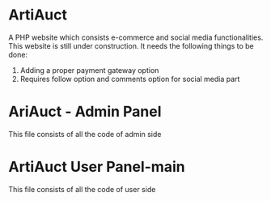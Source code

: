 # ArtiAuct
A PHP website which consists e-commerce and social media functionalities.
This website is still under construction.
It needs the following things to be done:
  1. Adding a proper payment gateway option
  2. Requires follow option and comments option for social media part

# AriAuct - Admin Panel
This file consists of all the code of admin side

# ArtiAuct User Panel-main
This file consists of all the code of user side
